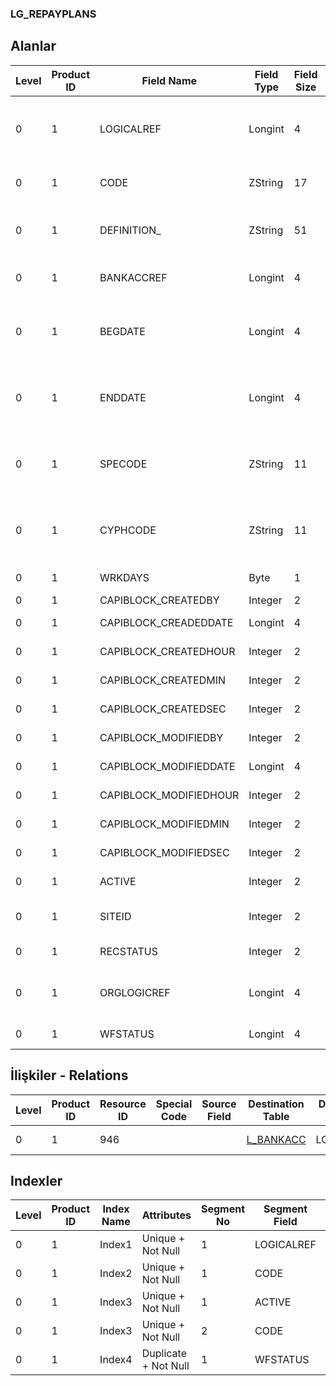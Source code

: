 ### LG_REPAYPLANS

## Alanlar

**Level**|**Product ID**|**Field Name**|**Field Type**|**Field Size**|**Field Offset**|**Türkçe Açıklama**|**Expression**
-----|-----|-----|-----|-----|-----|-----|-----
0|1|LOGICALREF|Longint|4|0|Geri Ödeme Planı Logical Ref.|Back Payment Plan Logical Reference
0|1|CODE|ZString|17|4|Geri Ödeme Plan Kodu|Back Payment Plan Code
0|1|DEFINITION_|ZString|51|21|Geri Ödeme Plan Tanımı|Back Payment Plan Definition
0|1|BANKACCREF|Longint|4|72|Banka Hesapları Referansı|Banks Reference
0|1|BEGDATE|Longint|4|76|Geri Ödeme Plan Tanımı Başlangıç Tarihi|Back Payment Plan Definition Start Date
0|1|ENDDATE|Longint|4|80|Geri Ödeme Plan Tanımı Bitiş Tarihi|Back Payment Plan Definition End Date
0|1|SPECODE|ZString|11|84|Geri Ödeme Plan Tanımı Özel Kodu|Back Payment Plan Definition Aux. Code
0|1|CYPHCODE|ZString|11|95|Geri Ödeme Plan Tanımı Yetki Kodu|Back Payment Plan Definition Auth. Code
0|1|WRKDAYS|Byte|1|106|Çalışma günleri|Working Days
0|1|CAPIBLOCK_CREATEDBY|Integer|2|107|Oluşturan|Created By
0|1|CAPIBLOCK_CREADEDDATE|Longint|4|109|Oluşturulma Tarihi|Created Date
0|1|CAPIBLOCK_CREATEDHOUR|Integer|2|113|Oluşturulma Saati|Created Hour
0|1|CAPIBLOCK_CREATEDMIN|Integer|2|115|Oluşturulma Dakikası|Created Minute
0|1|CAPIBLOCK_CREATEDSEC|Integer|2|117|Oluşturulma Saniyesi|Created Second
0|1|CAPIBLOCK_MODIFIEDBY|Integer|2|119|Değiştiren|Modified By
0|1|CAPIBLOCK_MODIFIEDDATE|Longint|4|121|Değiştirilme Tarihi|Modified Date
0|1|CAPIBLOCK_MODIFIEDHOUR|Integer|2|125|Değiştirilme Saati|Modified Hour
0|1|CAPIBLOCK_MODIFIEDMIN|Integer|2|127|Değiştirilme Dakikası|Modified Minute
0|1|CAPIBLOCK_MODIFIEDSEC|Integer|2|129|Değiştirilme Saniyesi|Modified Second
0|1|ACTIVE|Integer|2|131|Kullanım durumu|Usage Status
0|1|SITEID|Integer|2|133|Veri Merkezi|Data Processing Site
0|1|RECSTATUS|Integer|2|135|Kayıt Durumu|Record Status
0|1|ORGLOGICREF|Longint|4|137|Orijinal Kayıt Log. Ref.|Original Record Logical Reference
0|1|WFSTATUS|Longint|4|141|Kullanımda Değil|Not In Use

## İlişkiler - Relations
**Level**|**Product ID**|**Resource ID**|**Special Code**|**Source Field**|**Destination Table**|**Destination Field**|**Relation Type**|**Extra Condition**
-----|-----|-----|-----|-----|-----|-----|-----|-----
0|1|946|||[L_BANKACC](../LG_BANKACC "L_BANKACC")|LOGICALREF|one-to-one|

## Indexler
**Level**|**Product ID**|**Index Name**|**Attributes**|**Segment No**|**Segment Field**|**Sense**
-----|-----|-----|-----|-----|-----|-----
0|1|Index1|Unique + Not Null|1|LOGICALREF|Ascending
0|1|Index2|Unique + Not Null|1|CODE|Ascending
0|1|Index3|Unique + Not Null|1|ACTIVE|Ascending
0|1|Index3|Unique + Not Null|2|CODE|Ascending
0|1|Index4|Duplicate + Not Null|1|WFSTATUS|Ascending
